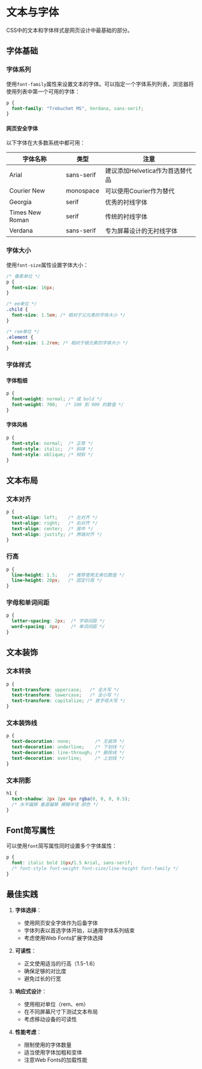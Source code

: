 # 文本与字体

CSS中的文本和字体样式是网页设计中最基础的部分。

## 字体基础

### 字体系列

使用`font-family`属性来设置文本的字体。可以指定一个字体系列列表，浏览器将使用列表中第一个可用的字体：

```css
p {
  font-family: "Trebuchet MS", Verdana, sans-serif;
}
```

#### 网页安全字体

以下字体在大多数系统中都可用：

| 字体名称            | 类型         | 注意                                                     |
| --------------- | ---------- | ------------------------------------------------------ |
| Arial           | sans-serif | 建议添加Helvetica作为首选替代品                                  |
| Courier New     | monospace  | 可以使用Courier作为替代                                       |
| Georgia         | serif      | 优秀的衬线字体                                               |
| Times New Roman | serif      | 传统的衬线字体                                               |
| Verdana         | sans-serif | 专为屏幕设计的无衬线字体                                          |

### 字体大小

使用`font-size`属性设置字体大小：

```css
/* 像素单位 */
p {
  font-size: 16px;
}

/* em单位 */
.child {
  font-size: 1.5em; /* 相对于父元素的字体大小 */
}

/* rem单位 */
.element {
  font-size: 1.2rem; /* 相对于根元素的字体大小 */
}
```

### 字体样式

#### 字体粗细

```css
p {
  font-weight: normal; /* 或 bold */
  font-weight: 700;   /* 100 到 900 的数值 */
}
```

#### 字体风格

```css
p {
  font-style: normal;  /* 正常 */
  font-style: italic;  /* 斜体 */
  font-style: oblique; /* 倾斜 */
}
```

## 文本布局

### 文本对齐

```css
p {
  text-align: left;    /* 左对齐 */
  text-align: right;   /* 右对齐 */
  text-align: center;  /* 居中 */
  text-align: justify; /* 两端对齐 */
}
```

### 行高

```css
p {
  line-height: 1.5;    /* 推荐使用无单位数值 */
  line-height: 20px;   /* 固定行高 */
}
```

### 字母和单词间距

```css
p {
  letter-spacing: 2px;  /* 字母间距 */
  word-spacing: 4px;    /* 单词间距 */
}
```

## 文本装饰

### 文本转换

```css
p {
  text-transform: uppercase;   /* 全大写 */
  text-transform: lowercase;   /* 全小写 */
  text-transform: capitalize; /* 首字母大写 */
}
```

### 文本装饰线

```css
p {
  text-decoration: none;         /* 无装饰 */
  text-decoration: underline;    /* 下划线 */
  text-decoration: line-through; /* 删除线 */
  text-decoration: overline;     /* 上划线 */
}
```

### 文本阴影

```css
h1 {
  text-shadow: 2px 2px 4px rgba(0, 0, 0, 0.5);
  /* 水平偏移 垂直偏移 模糊半径 颜色 */
}
```

## Font简写属性

可以使用`font`简写属性同时设置多个字体属性：

```css
p {
  font: italic bold 16px/1.5 Arial, sans-serif;
  /* font-style font-weight font-size/line-height font-family */
}
```

## 最佳实践

1. **字体选择**：
   - 使用网页安全字体作为后备字体
   - 字体列表以首选字体开始，以通用字体系列结束
   - 考虑使用Web Fonts扩展字体选择

2. **可读性**：
   - 正文使用适当的行高（1.5-1.6）
   - 确保足够的对比度
   - 避免过长的行宽

3. **响应式设计**：
   - 使用相对单位（rem、em）
   - 在不同屏幕尺寸下测试文本布局
   - 考虑移动设备的可读性

4. **性能考虑**：
   - 限制使用的字体数量
   - 适当使用字体加粗和变体
   - 注意Web Fonts的加载性能